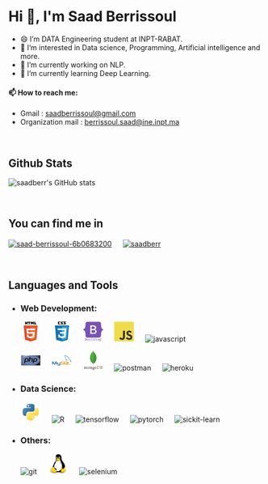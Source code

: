 # Hi 👋, I'm Saad Berrissoul

<!--
**saadberr/saadberr** is a ✨ _special_ ✨ repository because its `README.md` (this file) appears on your GitHub profile.

Here are some ideas to get you started:

- 🔭 I’m currently working on ...
- 🌱 I’m currently learning ...
- 👯 I’m looking to collaborate on ...
- 🤔 I’m looking for help with ...
- 💬 Ask me about ...
- 📫 How to reach me: ...
- 😄 Pronouns: ...
- ⚡ Fun fact: ...
-->

- 😄 I’m DATA Engineering student at INPT-RABAT.
- 👀 I’m interested in Data science, Programming, Artificial intelligence and more.
- 🔭 I’m currently working on NLP.
- 🌱 I’m currently learning Deep Learning.
#### 📫 How to reach me:
- Gmail : saadberrissoul@gmail.com
- Organization mail : berrissoul.saad@ine.inpt.ma


<br>
<h2 align="left">Github Stats</h2>
<p>
   
![saadberr's GitHub stats](https://github-readme-stats.vercel.app/api/?username=saadberr&show_icons=true&title_color=fff&icon_color=54EC87&text_color=aaaaaa&bg_color=050505)
   
</p>
<br>
<h2 align="left">You can find me in</h2>
<p align="left">
   <a href="https://www.linkedin.com/in/saad-berrissoul-2298551b4/" target="_blank"><img align="center" src="https://raw.githubusercontent.com/rahuldkjain/github-profile-readme-generator/master/src/images/icons/Social/linked-in-alt.svg" alt="saad-berrissoul-6b0683200" height="30" width="40" /></a>
   &emsp;
      <a href="https://www.kaggle.com/saadberrissoul" target="_blank"><img align="center" src="https://raw.githubusercontent.com/rahuldkjain/github-profile-readme-generator/master/src/images/icons/Social/kaggle.svg" alt="saadberr" height="30" width="40" /></a>
&emsp;
   </p>
   
   
   <br>
<h2 align="left">Languages and Tools</h2>
<ul>
    <li>
        <h3 align="left">Web Development:</h3>
        <p align="left">
            <a target="_blank">
            <img src="https://raw.githubusercontent.com/devicons/devicon/master/icons/html5/html5-original-wordmark.svg" alt="html5" width="40" height="40"/>
            </a>
            &emsp;
            <a target="_blank">
            <img src="https://raw.githubusercontent.com/devicons/devicon/master/icons/css3/css3-original-wordmark.svg" alt="css3" width="40" height="40"/>
            </a>
            &emsp;
            <a target="_blank">
            <img src="https://raw.githubusercontent.com/devicons/devicon/master/icons/bootstrap/bootstrap-plain-wordmark.svg" alt="bootstrap" width="40" height="40"/>
            </a>
            &emsp;
            <a target="_blank">
            <img src="https://raw.githubusercontent.com/devicons/devicon/master/icons/javascript/javascript-original.svg" alt="javascript" width="40" height="40"/>
            </a>
            &emsp;
            <a target="_blank">
            <img src="https://cdn.worldvectorlogo.com/logos/jee-3.svg" alt="javascript" width="40" height="40"/>
            </a>
            &emsp;
         </p>
         <p>
            <a target="_blank">
            <img src="https://raw.githubusercontent.com/devicons/devicon/master/icons/php/php-original.svg" alt="php" width="40" height="40"/>
            </a>
            &emsp;
            <a target="_blank">
            <img src="https://raw.githubusercontent.com/devicons/devicon/master/icons/mysql/mysql-original-wordmark.svg" alt="mysql" width="40" height="40"/>
            </a>
            &emsp;
            <a target="_blank">
            <img src="https://raw.githubusercontent.com/devicons/devicon/master/icons/mongodb/mongodb-original-wordmark.svg" alt="mongodb" width="40" height="40"/>
            </a>
            &emsp;
            <a target="_blank">
            <img src="https://www.vectorlogo.zone/logos/getpostman/getpostman-icon.svg" alt="postman" width="40" height="40"/>
            </a>
            &emsp;
            <a target="_blank">
            <img src="https://www.vectorlogo.zone/logos/heroku/heroku-icon.svg" alt="heroku" width="40" height="40"/>
            </a>
            &emsp;
         </p>
    </li>
    <li>
        <h3 align="left">Data Science:</h3>
        <p>
        <a target="_blank">
        <img src="https://raw.githubusercontent.com/devicons/devicon/master/icons/python/python-original.svg" alt="python" width="40" height="40"/>
        </a>
        &emsp;
        <a target="_blank">
        <img src="https://www.r-project.org/logo/Rlogo.svg" alt="R" width="40" height="40"/>
        </a>
        &emsp;
        <a target="_blank">
        <img src="https://www.vectorlogo.zone/logos/tensorflow/tensorflow-icon.svg" alt="tensorflow" width="40" height="40"/>
        </a>
        &emsp;
        <a target="_blank">
        <img src="https://www.vectorlogo.zone/logos/pytorch/pytorch-icon.svg" alt="pytorch" width="40" height="40"/>
        </a>
        &emsp;
        <a target="_blank">
        <img src="https://upload.wikimedia.org/wikipedia/commons/thumb/0/05/Scikit_learn_logo_small.svg/260px-Scikit_learn_logo_small.svg.png?20180808062052" alt="sickit-learn" width="40" height="40"/>
        </a>
        &emsp;
        </p>
    </li>
       <li>
        <h3 align="left">Others:</h3>
        <a target="_blank">
        <img src="https://www.vectorlogo.zone/logos/git-scm/git-scm-icon.svg" alt="git" width="40" height="40"/>
        </a>
        &emsp;
        <a target="_blank">
        <img src="https://raw.githubusercontent.com/devicons/devicon/master/icons/linux/linux-original.svg" alt="linux" width="40" height="40"/>
        </a>
        &emsp;
        <a target="_blank">
        <img src="https://raw.githubusercontent.com/detain/svg-logos/780f25886640cef088af994181646db2f6b1a3f8/svg/selenium-logo.svg" alt="selenium" width="40" height="40"/>
        </a>
        &emsp;
        </p>
    </li>
</ul>
